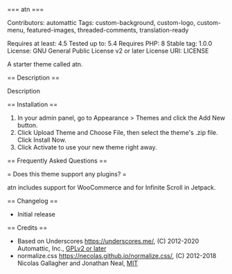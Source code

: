 === atn ===

Contributors: automattic
Tags: custom-background, custom-logo, custom-menu, featured-images, threaded-comments, translation-ready

Requires at least: 4.5
Tested up to: 5.4
Requires PHP: 8
Stable tag: 1.0.0
License: GNU General Public License v2 or later
License URI: LICENSE

A starter theme called atn.

== Description ==

Description

== Installation ==

1. In your admin panel, go to Appearance > Themes and click the Add New button.
2. Click Upload Theme and Choose File, then select the theme's .zip file. Click Install Now.
3. Click Activate to use your new theme right away.

== Frequently Asked Questions ==

= Does this theme support any plugins? =

atn includes support for WooCommerce and for Infinite Scroll in Jetpack.

== Changelog ==


* Initial release

== Credits ==

* Based on Underscores https://underscores.me/, (C) 2012-2020 Automattic, Inc., [GPLv2 or later](https://www.gnu.org/licenses/gpl-2.0.html)
* normalize.css https://necolas.github.io/normalize.css/, (C) 2012-2018 Nicolas Gallagher and Jonathan Neal, [MIT](https://opensource.org/licenses/MIT)

